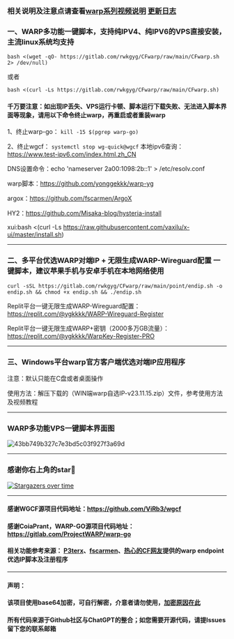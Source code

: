 ### 相关说明及注意点请查看[warp系列视频说明](https://www.youtube.com/playlist?list=PLMgly2AulGG-WqPXPkHlqWVSfQ3XjHNw8) [更新日志](https://ygkkk.blogspot.com/2022/09/cfwarp-script.html)

### 一、WARP多功能一键脚本，支持纯IPV4、纯IPV6的VPS直接安装，主流linux系统均支持
```
bash <(wget -qO- https://gitlab.com/rwkgyg/CFwarp/raw/main/CFwarp.sh 2> /dev/null)
```
或者
```
bash <(curl -Ls https://gitlab.com/rwkgyg/CFwarp/raw/main/CFwarp.sh)
```

#### 千万要注意：如出现IP丢失、VPS运行卡顿、脚本运行下载失败、无法进入脚本界面等现象，请用以下命令终止warp，再重启或者重装warp

 1、终止warp-go：
 ```kill -15 $(pgrep warp-go)```

 2、终止wgcf：
 ```systemctl stop wg-quick@wgcf```
本地ipv6查询：https://www.test-ipv6.com/index.html.zh_CN

DNS设置命令：echo 'nameserver 2a00:1098:2b::1' > /etc/resolv.conf

warp脚本：https://github.com/yonggekkk/warp-yg

argox：https://github.com/fscarmen/ArgoX

HY2：https://github.com/Misaka-blog/hysteria-install

xui:bash <(curl -Ls https://raw.githubusercontent.com/vaxilu/x-ui/master/install.sh)

---------------------------------------------------------------------

### 二、多平台优选WARP对端IP + 无限生成WARP-Wireguard配置 一键脚本，建议苹果手机与安卓手机在本地网络使用
```
curl -sSL https://gitlab.com/rwkgyg/CFwarp/raw/main/point/endip.sh -o endip.sh && chmod +x endip.sh && ./endip.sh
```

Replit平台一键无限生成WARP-Wireguard配置：https://replit.com/@ygkkkk/WARP-Wireguard-Register

Replit平台一键无限生成WARP+密钥（2000多万GB流量）：https://replit.com/@ygkkkk/WarpKey-Register-PRO

--------------------------------------------------------------
### 三、Windows平台warp官方客户端优选对端IP应用程序

注意：默认只能在C盘或者桌面操作

使用方法：解压下载的（WIN端warp自选IP-v23.11.15.zip）文件，参考使用方法及视频教程

-----------------------------------------------------------
### WARP多功能VPS一键脚本界面图
![43bb749b327c7e3bd5c03f927f3a69d](https://github.com/yonggekkk/warp-yg/assets/121604513/61d2d6c0-9594-4799-9188-084bad886a66)

-----------------------------------------------------
### 感谢你右上角的star🌟
[![Stargazers over time](https://starchart.cc/yonggekkk/warp-yg.svg)](https://starchart.cc/yonggekkk/warp-yg)

--------------------------------------------------------------
#### 感谢WGCF源项目代码地址：https://github.com/ViRb3/wgcf
#### 感谢CoiaPrant，WARP-GO源项目代码地址：https://gitlab.com/ProjectWARP/warp-go
#### 相关功能参考来源： [P3terx](https://github.com/P3TERX/warp.sh)、[fscarmen](https://github.com/fscarmen/warp)、[热心的CF网友](https://github.com/badafans)提供的warp endpoint优选IP脚本及注册程序

---------------------------------------
#### 声明：

#### 该项目使用base64加密，可自行解密，介意者请勿使用，[加密原因在此](https://ygkkk.blogspot.com/2022/06/github.html)

#### 所有代码来源于Github社区与ChatGPT的整合；如您需要开源代码，请提Issues留下您的联系邮箱
